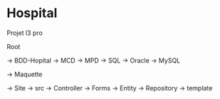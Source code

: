 # Hospital
Projet l3 pro 

Root

-> BDD-Hopital
    -> MCD
    -> MPD
    -> SQL
        -> Oracle
        -> MySQL

-> Maquette

-> Site
  -> src
    -> Controller
    -> Forms
    -> Entity
    -> Repository
  -> template
 
